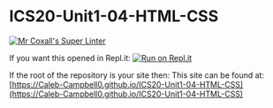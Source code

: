# ICS20-Unit1-04-HTML-CSS

[![Mr Coxall's Super Linter](https://github.com/Caleb-Campbell0/ICS20-Unit1-04-HTML-CSS/workflows/Mr%20Coxall's%20Super%20Linter/badge.svg)](https://github.com/Caleb-Campbell0/ICS20-Unit1-04-HTML-CSS/actions/)
 
If you want this opened in Repl.it:
[![Run on Repl.it](https://repl.it/badge/github/Caleb-Campbell0/ICS20-Unit1-04-HTML-CSS)](https://repl.it/github/Caleb-Campbell0/ICS20-Unit1-04-HTML-CSS)
 
If the root of the repository is your site then:
This site can be found at: [https://Caleb-Campbell0.github.io/ICS20-Unit1-04-HTML-CSS](https://Caleb-Campbell0.github.io/ICS20-Unit1-04-HTML-CSS)
